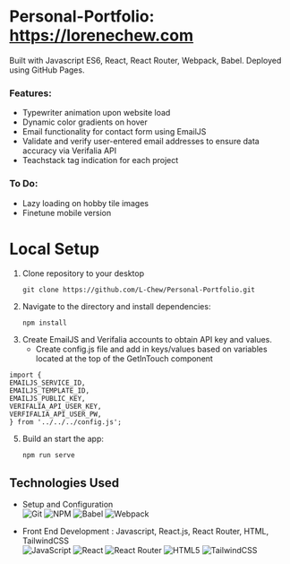 # Personal-Portfolio: https://lorenechew.com

Built with Javascript ES6, React, React Router, Webpack, Babel. Deployed using GitHub Pages.

### Features: 
- Typewriter animation upon website load
- Dynamic color gradients on hover
- Email functionality for contact form using EmailJS
- Validate and verify user-entered email addresses to ensure data accuracy via Verifalia API
- Teachstack tag indication for each project
  
### To Do:
- Lazy loading on hobby tile images
- Finetune mobile version

# Local Setup
1. Clone repository to your desktop
   ```
   git clone https://github.com/L-Chew/Personal-Portfolio.git
   ```
2. Navigate to the directory and install dependencies:
   ```
   npm install
   ```
3. Create EmailJS and Verifalia accounts to obtain API key and values.
   - Create config.js file and add in keys/values based on variables located at the top of the GetInTouch component
  ```
  import {
  EMAILJS_SERVICE_ID,
  EMAILJS_TEMPLATE_ID,
  EMAILJS_PUBLIC_KEY,
  VERIFALIA_API_USER_KEY,
  VERFIFALIA_API_USER_PW,
  } from '../../../config.js';
  ```
5. Build an start the app:
   ```
   npm run serve
   ```


## Technologies Used

- Setup and Configuration \
![Git](https://img.shields.io/badge/git-%23F05033.svg?style=for-the-badge&logo=git&logoColor=white)
![NPM](https://img.shields.io/badge/NPM-%23000000.svg?style=for-the-badge&logo=npm&logoColor=white)
![Babel](https://img.shields.io/badge/Babel-F9DC3e?style=for-the-badge&logo=babel&logoColor=black)
![Webpack](https://img.shields.io/badge/webpack-%238DD6F9.svg?style=for-the-badge&logo=webpack&logoColor=black)

- Front End Development : Javascript, React.js, React Router, HTML, TailwindCSS \
![JavaScript](https://img.shields.io/badge/javascript-%23323330.svg?style=for-the-badge&logo=javascript&logoColor=%23F7DF1E)
![React](https://img.shields.io/badge/react-%2320232a.svg?style=for-the-badge&logo=react&logoColor=%2361DAFB)
![React Router](https://img.shields.io/badge/React_Router-CA4245?style=for-the-badge&logo=react-router&logoColor=white)
![HTML5](https://img.shields.io/badge/html5-%23E34F26.svg?style=for-the-badge&logo=html5&logoColor=white)
![TailwindCSS](https://img.shields.io/badge/tailwindcss-0F172A?&logo=tailwindcss)




